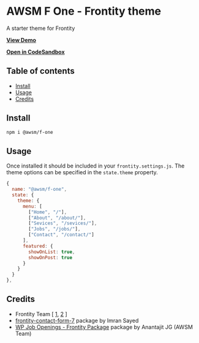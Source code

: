 # AWSM F One - Frontity theme

A starter theme for Frontity

**[View Demo](https://awsm-theme.vercel.app/)**

**[Open in CodeSandbox](https://githubbox.com/awsmin/f-one)**

## Table of contents

<!-- toc -->

- [Install](#install)
- [Usage](#usage)
- [Credits](#credits)


<!-- tocstop -->

## Install

```sh
npm i @awsm/f-one
```

## Usage

Once installed it should be included in your `frontity.settings.js`.
The theme options can be specified in the `state.theme` property.

```javascript
{
  name: "@awsm/f-one",
  state: {
    theme: {
      menu: [
        ["Home", "/"],
        ["About", "/about/"],
        ["Sevices", "/sevices/"],
        ["Jobs", "/jobs/"],
        ["Contact", "/contact/"]
      ],
      featured: {
        showOnList: true,
        showOnPost: true
      }
    }
  }
},
```

## Credits
- Frontity Team [ [1](https://frontity.org/blog/how-to-create-a-react-theme-in-30-minutes/), [2](https://docs.frontity.org/guides/understanding-mars-theme-1) ]
- [frontity-contact-form-7](https://github.com/imranhsayed/frontity-contact-form-7) package by Imran Sayed
- [WP Job Openings - Frontity Package](https://github.com/awsmin/frontity-wp-job-openings) package by Anantajit JG (AWSM Team)